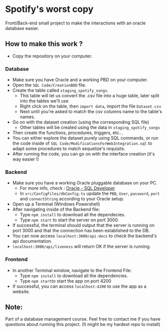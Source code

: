 # Spotify's worst copy

Front/Back-end small project to make the interactions with an oracle database easier.

## How to make this work ?

- Copy the repository on your computer.

### Database

- Make sure you have Oracle and a working PBD on your computer.
- Open the `SQL Code/CreationBDD` file.
- Create the table called `staging_spotify_songs`.
    - This table will let us convert the .csv file into a huge table, later split into the tables we'll use 
    - Right click on the table, then `import data`, import the file `Dataset.csv`
    - Next until you're asked to match the csv columns name to the table's names.
- Go on with the dataset creation (using the corresponding SQL file)
    - Other tables will be created using the data in `staging_spotify_songs`
- Then create the functions, procedures, triggers, etc...
- You can either explore the dataset purely using SQL commands, or run the code inside of `SQL Code/ModificationsForWebIntegration.sql` to adapt some procedures to match sequelize's requisits.
- After running the code, you can go on with the interface creation (it's way easier !)

### Backend

- Make sure you have a working Oracle pluggable database on your PC.
    - For more info, check : [Oracle - SQL Developer](https://www.oracle.com/database/sqldeveloper/)
    - In `src/ConfigFiles/dbConfig.ts` update the `PBD`, `User`, `password`, `port` and `connectString` according to your Oracle setup.
- Open up a Terminal (Windows Powershell)
- After navigating inside of the Backend file:
    - Type `npm install` to download all the dependecies.
    - Type `npm start` to start the server on port 3000.
- If successful, the terminal should output that the server is running on port 3000 and that the connection has been established to the DB.
- You can now access `localhost:3000/api-docs` to check the backend's api documentation.
- `localhost:3000/api/liveness` will return OK if the server is running.

### Frontend

- In another Terminal window, navigate to the Frontend File:
    - Type `npm install` to download all the dependencies.
    - Type `npm start`to start the app on port 4200
- If successful, you can access `localhost:4200` to use the app as a website.


## Note:
Part of a database management course. Feel free to contact me if you have questions about running this project. (It might be my hardest repo to install)
